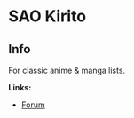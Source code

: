 # SAO Kirito

## Info

For classic anime & manga lists.

**Links:**
- [Forum](https://myanimelist.net/forum/?topicid=618961)

